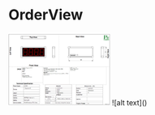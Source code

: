 # OrderView

<img src="https://github.com/Suphot-Ch/OrderView/blob/main/TGM/order/2021/images/TGM-64072.png" alt="drawing" width="200"/>
![alt text]()
